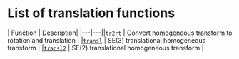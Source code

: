 ---
---
# List of translation functions
| Function | Description|
|---|---||[`tr2rt`](tr2rt.html) | Convert homogeneous transform to rotation and translation |
|[`transl`](transl.html) | SE(3) translational homogeneous transform |
|[`transl2`](transl2.html) | SE(2) translational homogeneous transform |

